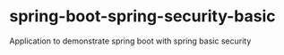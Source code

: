 # spring-boot-spring-security-basic
Application to demonstrate spring boot with spring basic security
